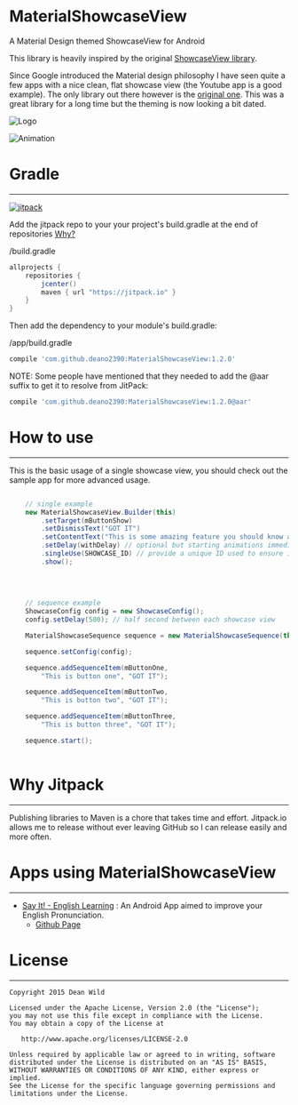 # MaterialShowcaseView
A Material Design themed ShowcaseView for Android


This library is heavily inspired by the original [ShowcaseView library][1].

Since Google introduced the Material design philosophy I have seen quite a few apps with a nice clean, flat showcase view (the Youtube app is a good example). The only library out there however is the [original one][1]. This was a great library for a long time but the theming is now looking a bit dated.

![Logo](http://i.imgur.com/QIMYRJh.png)


![Animation][2]

# Gradle
--------

[![jitpack][4]][5]

Add the jitpack repo to your your project's build.gradle at the end of repositories [Why?](#why-jitpack)

/build.gradle
```groovy
allprojects {
	repositories {
		jcenter()
		maven { url "https://jitpack.io" }
	}
}
```

Then add the dependency to your module's build.gradle:

/app/build.gradle
```groovy
compile 'com.github.deano2390:MaterialShowcaseView:1.2.0'
```

NOTE: Some people have mentioned that they needed to add the @aar suffix to get it to resolve from JitPack:
```groovy
compile 'com.github.deano2390:MaterialShowcaseView:1.2.0@aar'
```

# How to use
--------
This is the basic usage of a single showcase view, you should check out the sample app for more advanced usage.

```java

	// single example
	new MaterialShowcaseView.Builder(this)
		.setTarget(mButtonShow)
		.setDismissText("GOT IT")
		.setContentText("This is some amazing feature you should know about")
		.setDelay(withDelay) // optional but starting animations immediately in onCreate can make them choppy
		.singleUse(SHOWCASE_ID) // provide a unique ID used to ensure it is only shown once
		.show();
                
                
                
                
	// sequence example            
	ShowcaseConfig config = new ShowcaseConfig();
	config.setDelay(500); // half second between each showcase view

	MaterialShowcaseSequence sequence = new MaterialShowcaseSequence(this, SHOWCASE_ID);

	sequence.setConfig(config);

	sequence.addSequenceItem(mButtonOne,
		"This is button one", "GOT IT");

	sequence.addSequenceItem(mButtonTwo,
		"This is button two", "GOT IT");

	sequence.addSequenceItem(mButtonThree,
		"This is button three", "GOT IT");

	sequence.start();
                
```

# Why Jitpack
------------
Publishing libraries to Maven is a chore that takes time and effort. Jitpack.io allows me to release without ever leaving GitHub so I can release easily and more often.

# Apps using MaterialShowcaseView
---------------------------------

  * [Say It! - English Learning](https://play.google.com/store/apps/details?id=com.cesarsk.say_it) : An Android App aimed to improve your English Pronunciation. 
    * [Github Page](https://github.com/cesarsk/say_it)


# License
-------

    Copyright 2015 Dean Wild

    Licensed under the Apache License, Version 2.0 (the "License");
    you may not use this file except in compliance with the License.
    You may obtain a copy of the License at

       http://www.apache.org/licenses/LICENSE-2.0

    Unless required by applicable law or agreed to in writing, software
    distributed under the License is distributed on an "AS IS" BASIS,
    WITHOUT WARRANTIES OR CONDITIONS OF ANY KIND, either express or implied.
    See the License for the specific language governing permissions and
    limitations under the License.





[1]: https://github.com/amlcurran/ShowcaseView
[2]: http://i.imgur.com/rFHENgz.gif
[3]: https://code.google.com/p/android-flowtextview/
[4]: https://img.shields.io/github/release/deano2390/MaterialShowcaseView.svg?label=JitPack
[5]: https://jitpack.io/#deano2390/MaterialShowcaseView

